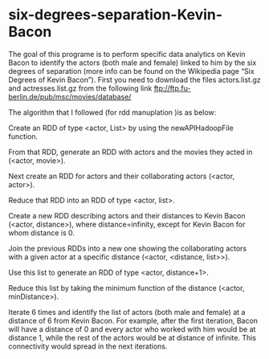# six-degrees-separation-Kevin-Bacon

The goal of this programe is to perform specific data analytics on Kevin Bacon to identify the actors
(both male and female) linked to him by the six degrees of separation (more info can be found on
the Wikipedia page “Six Degrees of Kevin Bacon”).
First you need to download the files actors.list.gz and actresses.list.gz from the following link
ftp://ftp.fu-berlin.de/pub/msc/movies/database/ 

The algorithm that I followed (for rdd manuplation )is as below: 

Create an RDD of type <actor, List<movies>> by using the newAPIHadoopFile function.

From that RDD, generate an RDD with actors and the movies they acted in (<actor, movie>).

Next create an RDD for actors and their collaborating actors (<actor, actor>).

Reduce that RDD into an RDD of type <actor, list<actor>>.

Create a new RDD describing actors and their distances to Kevin Bacon (<actor, distance>),
where distance=infinity, except for Kevin Bacon for whom distance is 0.

Join the previous RDDs into a new one showing the collaborating actors with a given actor at
a specific distance (<actor, <distance, list<actor>>>).

Use this list to generate an RDD of type <actor, distance+1>.

Reduce this list by taking the minimum function of the distance (<actor, minDistance>).

Iterate 6 times and identify the list of actors (both male and female) at a distance of 6 from
Kevin Bacon. For example, after the first iteration, Bacon will have a distance of 0 and every
actor who worked with him would be at distance 1, while the rest of the actors would be at
distance of infinite. This connectivity would spread in the next iterations.

